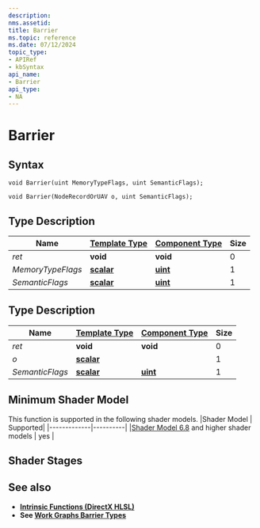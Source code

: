 ```yaml
---
description: 
nms.assetid:
title: Barrier
ms.topic: reference
ms.date: 07/12/2024
topic_type:
- APIRef
- kbSyntax
api_name:
- Barrier
api_type:
- NA
---
```



# Barrier




## Syntax


```syntax
void Barrier(uint MemoryTypeFlags, uint SemanticFlags);
```

```syntax
void Barrier(NodeRecordOrUAV o, uint SemanticFlags);
```


## Type Description

| Name  | [**Template Type**](../direct3dhlsl/dx-graphics-hlsl-data-types.md)| [**Component Type**](../direct3dhlsl/dx-graphics-hlsl-data-types.md) | Size |
|-------|--------------------------------------------------------------------|----------------------------------------------------------------------|------|
| *ret* | **void** | **void** | 0 |
| *MemoryTypeFlags* | [**scalar**](../direct3dhlsl/dx-graphics-hlsl-scalar.md) | [**uint**](../WinProg/windows-data-types) | 1 |
| *SemanticFlags* | [**scalar**](../direct3dhlsl/dx-graphics-hlsl-scalar.md) | [**uint**](../WinProg/windows-data-types) | 1 |
## Type Description

| Name  | [**Template Type**](../direct3dhlsl/dx-graphics-hlsl-data-types.md)| [**Component Type**](../direct3dhlsl/dx-graphics-hlsl-data-types.md) | Size |
|-------|--------------------------------------------------------------------|----------------------------------------------------------------------|------|
| *ret* | **void** | **void** | 0 |
| *o* | [**scalar**](../direct3dhlsl/dx-graphics-hlsl-scalar.md) |  | 1 |
| *SemanticFlags* | [**scalar**](../direct3dhlsl/dx-graphics-hlsl-scalar.md) | [**uint**](../WinProg/windows-data-types) | 1 |

## Minimum Shader Model

This function is supported in the following shader models.
|Shader Model |	Supported|
|-------------|----------|
|[Shader Model 6.8](https://microsoft.github.io/DirectX-Specs/d3d/HLSL_ShaderModel6_8) and higher shader models | yes |

## Shader Stages



## See also


- [**Intrinsic Functions (DirectX HLSL)**](../direct3dhlsl/dx-graphics-hlsl-intrinsic-functions.md)
- **See [Work Graphs Barrier Types](https://microsoft.github.io/DirectX-Specs/d3d/WorkGraphs.html#barrier)**